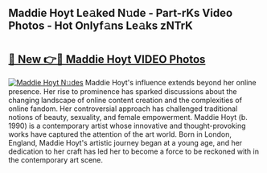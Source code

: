 ## Maddie Hoyt Le𝚊ked N𝚞de - Part-rKs Video Photos - Hot Onlyf𝚊ns Le𝚊ks zNTrK

# <h2><a href="http://ab3401.deff.icu/?id=Maddie+Hoyt">🔗 New 👉🔴 Maddie Hoyt VIDEO Photos</a></h2>

[![Maddie Hoyt N𝚞des](https://i.imgur.com/rIISA9y.gif)](http://ab3401.deff.icu/?id=Maddie+Hoyt)
Maddie Hoyt's influence extends beyond her online presence. Her rise to prominence has sparked discussions about the changing landscape of online content creation and the complexities of online fandom. Her controversial approach has challenged traditional notions of beauty, sexuality, and female empowerment. Maddie Hoyt (b. 1990) is a contemporary artist whose innovative and thought-provoking works have captured the attention of the art world. Born in London, England, Maddie Hoyt's artistic journey began at a young age, and her dedication to her craft has led her to become a force to be reckoned with in the contemporary art scene.

